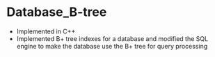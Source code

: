 # Database_B-tree
- Implemented in C++
- Implemented B+ tree indexes for a database and modified the SQL engine to make the database use the B+ tree for
query processing
